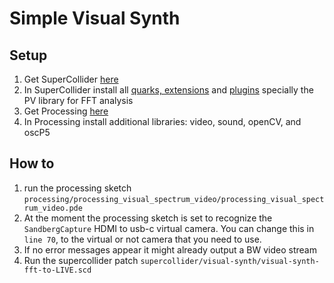 # Simple Visual Synth

## Setup

1. Get SuperCollider [here](https://supercollider.github.io/)
2. In SuperCollider install all [quarks, extensions](https://github.com/supercollider-quarks/quarks) and [plugins](https://supercollider.github.io/sc3-plugins/) specially the PV library for FFT analysis
3. Get Processing [here](https://processing.org/download)
4. In Processing install additional libraries: video, sound, openCV, and oscP5

## How to

1. run the processing sketch `processing/processing_visual_spectrum_video/processing_visual_spectrum_video.pde`
2. At the moment the processing sketch is set to recognize the `SandbergCapture` HDMI to usb-c virtual camera. You can change this in `line 70`, to the virtual or not camera that you need to use.
3. If no error messages appear it might already output a BW video stream
4. Run the supercollider patch `supercollider/visual-synth/visual-synth-fft-to-LIVE.scd`
